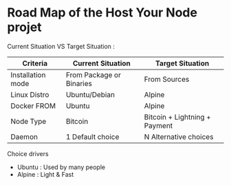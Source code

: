 Road Map of the Host Your Node projet
==

Current Situation VS Target Situation :
<table>
    <thead>
        <tr>
            <th>Criteria</th>
            <th>Current Situation</th>
            <th>Target Situation</th>
        </tr>
    </thead>
    <tbody>
        <tr>
            <td>Installation mode</td>
            <td>From Package or Binaries</td>
            <td>From Sources</td>
        </tr>
        <tr>
            <td>Linux Distro</td>
            <td>Ubuntu/Debian</td>
            <td>Alpine</td>
        </tr>
        <tr>
            <td>Docker FROM</td>
            <td>Ubuntu</td>
            <td>Alpine</td>
        </tr>
        <tr>
            <td>Node Type</td>
            <td>Bitcoin</td>
            <td>Bitcoin + Lightning + Payment</td>
        </tr>
        <tr>
            <td>Daemon</td>
            <td>1 Default choice</td>
            <td>N Alternative choices</td>
        </tr>
    </tbody>
</table>

Choice drivers
   - Ubuntu : Used by many people
   - Alpine : Light & Fast
